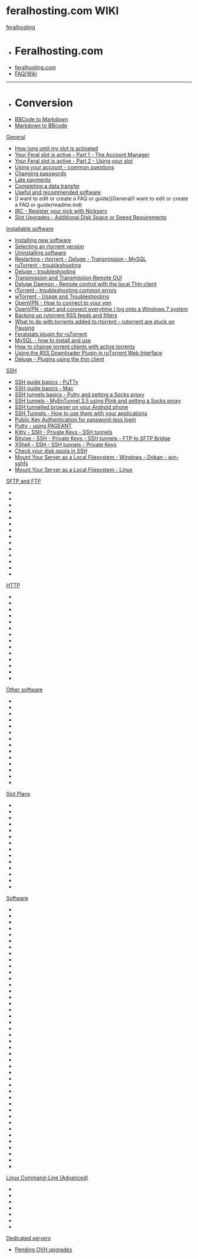 # feralhosting.com WIKI

[feralhosting]()

  * # Feralhosting.com
  * [feralhosting.com](https://www.feralhosting.com/pricing)
  * [FAQ/Wiki](https://www.feralhosting.com/faq/)
  - - - -
  * # Conversion
  * [BBCode to Markdown](http://feralhosting.github.io/convert/b2m/index.html)
  * [Markdown to BBcode](http://feralhosting.github.io/convert/m2b/index.html)

[General]()

  * [How long until my slot is activated](General/How%20long%20until%20my%20slot%20is%20activated/readme.md)
  * [Your Feral slot is active - Part 1 - The Account Manager](General/Your%20Feral%20slot%20is%20active%20-%20Part%201%20-%20The%20Account%20Manager/readme.md)
  * [Your Feral slot is active - Part 2 - Using your slot](General/Your%20Feral%20slot%20is%20active%20-%20Part%202%20-%20Using%20your%20slot/readme.md)
  * [Using your account - common questions](General/Using%20your%20account%20-%20common%20questions/readme.md)
  * [Changing passwords](General/Changing%20passwords/readme.md)
  * [Late payments](General/Late%20payments/readme.md)
  * [Completing a data transfer](General/Completing%20a%20data%20transfer/readme.md)
  * [Useful and recommended software](General/Useful%20and%20recommended%20software/readme.md)
  * [I want to edit or create a FAQ or guide](General/I want to edit or create a FAQ or guide/readme.md)
  * [IRC - Register your nick with Nickserv](General/IRC%20-%20Register%20your%20nick%20with%20Nickserv/readme.md)
  * [Slot Upgrades - Additional Disk Space or Speed Requirements](General/Slot%20Upgrades%20-%20Additional%20Disk%20Space%20or%20Speed%20Requirements/readme.md)

[Installable software]()

  * [Installing new software](Installable%20software/Installing%20new%20software/readme.md)
  * [Selecting an rtorrent version](Installable%20software/Installing%20new%20software/readme.md)
  * [Uninstalling software](Installable%20software/Selecting%20an%20rtorrent%20version/readme.md)
  * [Restarting - rtorrent - Deluge - Transmission - MySQL](Installable%20software/Restarting%20-%20rtorrent%20-%20Deluge%20-%20Transmission%20-%20MySQL/readme.md)
  * [ruTorrent - troubleshooting](Installable%20software/ruTorrent%20-%20troubleshooting/readme.md)
  * [Deluge - troubleshooting](Installable%20software/Deluge%20-%20troubleshooting/readme.md)
  * [Transmission and Transmission Remote GUI](Installable%20software/Transmission%20and%20Transmission%20Remote%20GUI/readme.md)
  * [Deluge Daemon - Remote control with the local Thin client ](Installable%20software/Deluge%20Daemon%20-%20Remote%20control%20with%20the%20local%20Thin%20client/readme.md)
  * [rTorrent - troubleshooting common errors](Installable%20software/rTorrent%20-%20troubleshooting%20common%20errors/readme.md)
  * [wTorrent - Usage and Troubleshooting](Installable%20software/wTorrent%20-%20Usage%20and%20Troubleshooting/readme.md)
  * [OpenVPN - How to connect to your vpn](Installable%20software/OpenVPN%20-%20How%20to%20connect%20to%20your%20vpn/readme.md)
  * [OpenVPN - start and connect everytime I log onto a Windows 7 system](Installable%20software/OpenVPN%20-%20start%20and%20connect%20everytime%20I%20log%20onto%20a%20Windows%207%20system/readme.md)
  * [Backing up rutorrent RSS feeds and filters](Installable%20software/Backing%20up%20rutorrent%20RSS%20feeds%20and%20filters/readme.md)
  * [What to do with torrents added to rtorrent - rutorrent are stuck on Pausing](Installable%20software/What%20to%20do%20with%20torrents%20added%20to%20rtorrent%20-%20rutorrent%20are%20stuck%20on%20Pausing/readme.md)
  * [Feralstats plugin for ruTorrent](Installable%20software/Feralstats%20plugin%20for%20ruTorrent/readme.md)
  * [MySQL - how to install and use](Installable%20software/MySQL%20-%20how%20to%20install%20and%20use/readme.md)
  * [How to change torrent clients with active torrents](Installable%20software/How%20to%20change%20torrent%20clients%20with%20active%20torrents/readme.md)
  * [Using the RSS Downloader Plugin in ruTorrent Web Interface](Installable%20software/Using%20the%20RSS%20Downloader%20Plugin%20in%20ruTorrent%20Web%20Interface/readme.md)
  * [Deluge - Plugins using the thin client](Installable%20software/Deluge%20-%20Plugins%20using%20the%20Thin%20client/readme.md)

[SSH]()

  * [SSH guide basics - PuTTy](SSH/SSH%20guide%20basics%20-%20PuTTy/readme.md)
  * [SSH guide basics - Mac](SSH/SSH%20guide%20basics%20-%20Mac/readme.md)
  * [SSH tunnels basics - Putty and setting a Socks proxy](SSH/SSH%20tunnels%20basics%20-%20Putty%20and%20setting%20a%20Socks%20proxy/readme.md)
  * [SSH tunnels - MyEnTunnel 3.5 using Plink and setting a Socks proxy](SSH/SSH%20tunnels%20-%20MyEnTunnel%203.5%20and%20Plink/readme.md)
  * [SSH tunnelled browser on your Android phone](SSH/SSH%20tunneled%20browser%20on%20your%20Android%20phone/readme.md)
  * [SSH Tunnels - How to use them with your applications](SSH/SSH%20Tunnels%20-%20How%20to%20use%20them%20with%20your%20applications/readme.md)
  * [Public Key Authentication for password-less login](SSH/Public%20Key%20Authentication%20for%20password-less%20login/readme.md)
  * [Putty - using PAGEANT](SSH/Putty%20-%20using%20PAGEANT/readme.md)
  * [Kitty - SSH - Private Keys - SSH tunnels](SSH/Kitty%20-%20SSH%20-%20Private%20Keys%20-%20SSH%20tunnels/readme.md)
  * [Bitvise - SSH - Private Keys - SSH tunnels - FTP to SFTP Bridge](SSH/Bitvise%20-%20SSH%20-%20Private%20Keys%20-%20SSH%20tunnels%20-%20FTP%20to%20SFTP%20Bridge/readme.md)
  * [XShell - SSH - SSH tunnels - Private Keys](SSH/XShell%20-%20SSH%20-%20Private%20Keys%20-%20SSH%20tunnels/readme.md)
  * [Check your disk quota in SSH](SSH/Check%20your%20disk%20quota%20in%20SSH/readme.md)
  * [Mount Your Server as a Local Filesystem - Windows - Dokan - win-sshfs](SSH/Mount%20Your%20Server%20as%20a%20Local%20Filesystem%20-%20Windows%20-%20Dokan%20-%20win-sshfs/readme.md)
  * [Mount Your Server as a Local Filesystem - Linux](SSH/Mount%20Your%20Server%20as%20a%20Local%20Filesystem%20-%20Linux/readme.md)

[SFTP and FTP]()

  * []()
  * []()
  * []()
  * []()
  * []()
  * []()
  * []()
  * []()
  * []()
  * []()
  * []()
  * []()
  * []()
  * []()


[HTTP]()

  * []()
  * []()
  * []()
  * []()
  * []()
  * []()
  * []()
  * []()
  * []()
  * []()
  * []()
  * []()
  * []()
  * []()

[Other software]()

  * []()
  * []()
  * []()
  * []()
  * []()
  * []()
  * []()
  * []()
  * []()
  * []()
  * []()
  * []()
  * []()
  * []()

[Slot Plans]()

  * []()
  * []()
  * []()
  * []()
  * []()
  * []()
  * []()
  * []()
  * []()
  * []()
  * []()
  * []()
  * []()
  * []()

[Software]()

  * []()
  * []()
  * []()
  * []()
  * []()
  * []()
  * []()
  * []()
  * []()
  * []()
  * []()
  * []()
  * []()
  * []()
  * []()
  * []()
  * []()
  * []()
  * []()
  * []()
  * []()
  * []()
  * []()
  * []()
  * []()
  * []()
  * []()
  * []()
  * []()
  * []()
  * []()
  * []()
  * []()
  * []()
  * []()
  * []()
  * []()
  * []()
  * []()
  * []()
  * []()
  * []()

[Linux Command-Line (Advanced)]()

  * []()
  * []()
  * []()
  * []()
  * []()
  * []()
  * []()

[Dedicated servers]()

  * [Pending OVH upgrades]()
